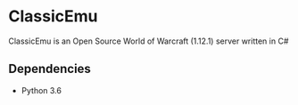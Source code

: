 # ClassicEmu
ClassicEmu is an Open Source World of Warcraft (1.12.1) server written in C#

## Dependencies
+ Python 3.6